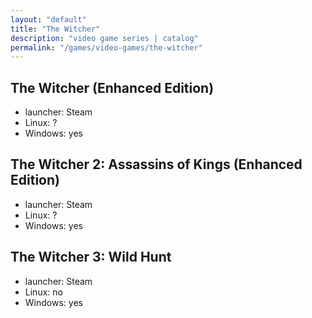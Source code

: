 ```yaml
---
layout: "default"
title: "The Witcher"
description: "video game series | catalog"
permalink: "/games/video-games/the-witcher"
---
```


## The Witcher (Enhanced Edition)

- launcher: Steam
- Linux: ?
- Windows: yes

## The Witcher 2: Assassins of Kings (Enhanced Edition)

- launcher: Steam
- Linux: ?
- Windows: yes

## The Witcher 3: Wild Hunt

- launcher: Steam
- Linux: no
- Windows: yes
